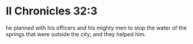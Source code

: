 # II Chronicles 32:3

he planned with his officers and his mighty men to stop the water of the springs that were outside the city; and they helped him.
